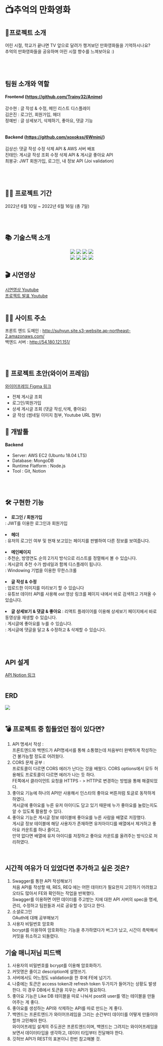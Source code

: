 
# 📺추억의 만화영화

## 👋프로젝트 소개
어린 시절, 학교가 끝나면 TV 앞으로 달려가 챙겨보던 만화영화들을 기억하시나요?<br/>
추억의 만화영화들을 공유하며 어린 시절 향수를 느껴보아요 :)<br/><br/>
<br/>
<br/>

## 팀원 소개와 역할
#### Frontend (https://github.com/Trainy32/Anime)
강수현 : 글 작성 & 수정, 메인 리스트 디스플레이 <br/>
김은진 : 로그인, 회원가입, 헤더 <br/>
정예빈 : 글 상세보기, 삭제하기, 좋아요, 댓글 기능 <br/><br/>

 #### Backend (https://github.com/xoxokss/6Wmini/)
김상선: 댓글 작성 수정 삭제 API & AWS 서버 배포 <br/>
진태인: 게시글 작성 조회 수정 삭제 API & 게시글 좋아요 API <br/>
최봉규: JWT 회원가입, 로그인, 내 정보 API (Joi validation)<br/><br/>
<br/>
<br/>
## 👨‍💻 프로젝트 기간

2022년 6월 10일 ~ 2022년 6월 16일 (총 7일)

<br/>
<br/>

## 📚 기술스택 소개
<p align="center">
<img src="https://img.shields.io/badge/javascript-F7DF1E?style=for-the-badge&logo=javascript&logoColor=black">
<img src="https://img.shields.io/badge/node.js-339933?style=for-the-badge&logo=Node.js&logoColor=white">
<img src="https://img.shields.io/badge/NPM-%23000000.svg?style=for-the-badge&logo=npm&  logoColor=white">
<img src="https://img.shields.io/badge/JSON Web Tokens-000000?style=for-the-badge&logo=JSON Web Tokens&logoColor=FFFFFF"/>
<br/>
<img src="https://img.shields.io/badge/Amazon AWS-232F3E?style=for-the-badge&logo=Amazon AWS&logoColor=FFFFFF"/> 
<img src="https://img.shields.io/badge/GitHub Actions-2088FF?style=for-the-badge&logo=GitHub Actions&logoColor=FFFFFF"/> 
<img src="https://img.shields.io/badge/OBS Studio-302E31?style=for-the-badge&logo=OBS Studio&logoColor=000000"/> 
<img src="https://img.shields.io/badge/Prettier-F7B93E?style=for-the-badge&logo=Prettier&logoColor=FFFFFF"/>
  
## 🎬 시연영상
[시연영상 Youtube](https://youtu.be/_U0lL7_E7qU)<br/>
[프로젝트 발표 Youtube](https://youtu.be/rRx8nCDAGCQ)
<br/>
<br/>
 
   ## 🐶🍯 사이트 주소
 <p>

 프론트 엔드 도메인 : http://suhyun.site.s3-website.ap-northeast-2.amazonaws.com/</br>
 백엔드 서버 : http://54.180.121.151/
  

<br/>
<br/>

## 🎨 프로젝트 초안(와이어 프레임)

[와이어프레임 Figma 링크](https://www.figma.com/proto/Nb2JQYk7ZFzk4qywUeH9ka/2%EC%A1%B0-%EB%AF%B8%EB%8B%88%ED%94%84%EB%A1%9C%EC%A0%9D%ED%8A%B8-%EC%99%80%EC%9D%B4%EC%96%B4%ED%94%84%EB%A0%88%EC%9E%84?node-id=34%3A12&scaling=min-zoom&page-id=0%3A1)<p>
- 전체 게시글 조회
- 로그인/회원가입
- 상세 게시글 조회 (댓글 작성,삭제, 좋아요)
- 글 작성 (썸네일 이미지 첨부, Youtube URL 첨부)

## 🔨 개발툴
 #### Backend
-   Server: AWS EC2 (Ubuntu 18.04 LTS)
-   Database: MongoDB
-   Runtime Flatform : Node.js
-   Tool : Git, Notion

<br/>
<br/>
  
  ## 🛠 구현한 기능 
<li> <b> 로그인 / 회원가입 </b><br/>
: JWT를 이용한 로그인과 회원가입<br/>

<br/>
  
<li> <b> 헤더 </b><br/>
: 유저의 로그인 여부 및 현재 보고있는 페이지를 판별하여 다른 정보를 보여줍니다. <br/>

<br/>

<li> <b> 메인페이지 </b><br/>
: 추천순, 방영연도 순의 2가지 방식으로 리스트를 정렬해서 볼 수 있습니다. <br/>
: 게시글의 추천 수가 썸네일과 함께 디스플레이 됩니다. <br/>
: Windowing 기법을 이용한 무한스크롤 <br/>
  
<br/>

<li> <b> 글 작성 & 수정 </b><br/>
: 업로드한 이미지를 미리보기 할 수 있습니다<br/>
: 유튜브 데이터 API를 사용해 ost 영상 링크를 페이지 내에서 바로 검색하고 가져올 수 있습니다.<br/>

<br/>
  
<li> <b> 글 상세보기 & 댓글 & 좋아요 </b>
 : 리액트 플레이어를 이용해 상세보기 페이지에서 바로 동영상을 재생할 수 있습니다.<br/>
 : 게시글에 좋아요를 누를 수 있습니다. <br/>
 : 게시글에 댓글을 달고 & 수정하고 & 삭제할 수 있습니다.
<br/>
<br/>

<br/>
<br/>
 

 ## API 설계
[API Notion 링크](https://www.notion.so/4fcd8f229d4d48478530508817aef5f8?v=d0a19e1d534f492bbbfb43a602bcdbed)
<br/>
<br/>
 
## ERD
<IMG SRC="https://www.notion.so/image/https%3A%2F%2Fs3-us-west-2.amazonaws.com%2Fsecure.notion-static.com%2F995d6be8-d5c3-4764-ab48-d366118697ad%2FUntitled.png?table=block&id=d988dbe2-e2fe-497a-97a8-09a459614a0f&spaceId=83c75a39-3aba-4ba4-a792-7aefe4b07895&width=1560&userId=d664f5fa-2103-4eb2-9920-b5fed697333a&cache=v2">
 
<br/>
<br/>

## 💣 프로젝트 중 힘들었던 점이 있다면?
1) API 명세서 작성 : <br/>
 프론트엔드와 백엔드가 API명세서를 통해 소통했는데 처음부터 완벽하게 작성하는건 불가능할 정도로 어려웠다.<br/>
2) CORS 문제 공부 : <br/>
 프로토콜이 다르면 CORS 에러가 난다는 것을 배웠다. CORS options에서 모두 허용해도 프로토콜이 다르면 에러가 나는 듯 하다.<br/>
 FE쪽에서 클라이언트 요청을 HTTPS - > HTTP로 변경하는 방법을 통해 해결되었다.<br/>
3) 좋아요 기능에 하나의 API만 사용해서 인스타의 좋아요 버튼처럼 토글로 동작하게 하였다. <br/> 
 게시글에 좋아요를 누른 유저 아이디도 담고 있기 때문에 누가 좋아요를 눌렀는지도 알 수 있도록 활용할 수 있다.<br/>
4) 좋아요 기능은 게시글 정보 테이블에 좋아요를 누른 사람을 배열로 저장했다.<br/>
 게시글 정보 테이블에 해당 사용자가 존재하면 유저아이디를 배열에서 제거하고 좋아요 카운트를 하나 줄이고,<br/>
 만약 없다면 배열에 유저 아이디를 저장하고 좋아요 카운트를 올려주는 방식으로 처리하였다.<br/>
 <br/>
  
## 시간적 여유가 더 있었다면 추가하고 싶은 것은?
1) Swagger를 통한 API 작성해보기<br/>
처음 API를 작성할 때, RES, REQ 에는 어떤 데이터가 필요한지 고민하기 어려웠고 오타도 많아서 FE와 확인하는 작업을 반복했다.<br/>
Swagger를 이용하면 어떤 데이터를 주고받는 지에 대한 API 서버의 spec을 명세, 관리, 수정하고 팀원들과 서로 공유할 수 있다고 한다.<br/>
2) 소셜로그인<br/>
 OAuth에 대해 공부해보기<br/>
3) 사용자 비밀번호 암호화<br/>
 bcrypt를 이용하여 암호화하는 기능을 추가하였다가 버그가 났고, 시간이 촉박해서 커밋을 취소하고 되돌렸다.

 
 ## 기술 매니저님 피드백
 1) 사용자의 비밀번호를 bcrypt를 이용해 암호화하기.
 2) 커밋명은 줄이고 description에 설명쓰기. 
 3) 서버에서도 어느정도 validation을 한 후에 FE에 넘기기.
 4) 나중에는 토큰은 access token과 refresh token 두가지가 들어가는 상황도 발생한다. 이 경우 DB에서 토큰을 지우는 API가 필요하다.
 5) 좋아요 기능은 Like DB 테이블을 따로 나눠서 post와 user를 엮는 테이블을 만들어주는 게 좋다.
 6) 좋아요를 생성하는 API와 삭제하는 API를 따로 만드는 게 좋다.
 7) 백엔드는 프론트엔드가 와이어프레임을 그리는 순간부터 데이터를 어떻게 만들어야할까 고민해야 한다.<br/>
 와이어프레임 설계의 주도권은 프론트엔드이며, 백엔드는 그려지는 와이어프레임을 보면서 데이터타입을 생각하고, 데이터 타입부터 전달해야 한다.
 8) 깃허브 API가 REST의 표본이니 한번 참고해볼 것.
